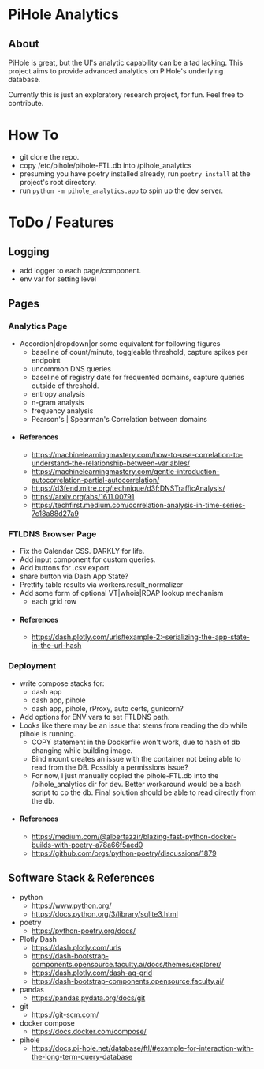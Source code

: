 # PiHole Analytics
## About
PiHole is great, but the UI's analytic capability can be a tad lacking. This project aims to provide advanced analytics on PiHole's underlying database. 

Currently this is just an exploratory research project, for fun. Feel free to contribute.  
# How To
- git clone the repo.
- copy /etc/pihole/pihole-FTL.db into /pihole_analytics
- presuming you have poetry installed already, run `poetry install` at the project's root directory.
- run `python -m pihole_analytics.app` to spin up the dev server.
# ToDo / Features
## Logging
- add logger to each page/component.
- env var for setting level
## Pages
### Analytics Page
- Accordion|dropdown|or some equivalent for following figures
    - baseline of count/minute, toggleable threshold, capture spikes per endpoint
    - uncommon DNS queries
    - baseline of registry date for frequented domains, capture queries outside of threshold.
    - entropy analysis 
    - n-gram analysis 
    - frequency analysis
    - Pearson's | Spearman's Correlation between domains
- #### References
    - https://machinelearningmastery.com/how-to-use-correlation-to-understand-the-relationship-between-variables/
    - https://machinelearningmastery.com/gentle-introduction-autocorrelation-partial-autocorrelation/
    - https://d3fend.mitre.org/technique/d3f:DNSTrafficAnalysis/
    - https://arxiv.org/abs/1611.00791
    - https://techfirst.medium.com/correlation-analysis-in-time-series-7c18a88d27a9
### FTLDNS Browser Page
 - Fix the Calendar CSS. DARKLY for life.
 - Add input component for custom queries.
 - Add buttons for .csv export
 - share button via Dash App State?
 - Prettify table results via workers.result_normalizer
 - Add some form of optional VT|whois|RDAP lookup mechanism
    - each grid row 
- #### References
    - https://dash.plotly.com/urls#example-2:-serializing-the-app-state-in-the-url-hash

### Deployment
- write compose stacks for:
    - dash app
    - dash app, pihole
    - dash app, pihole, rProxy, auto certs, gunicorn?
- Add options for ENV vars to set FTLDNS path.
- Looks like there may be an issue that stems from reading the db while pihole is running.
    - COPY statement in the Dockerfile won't work, due to hash of db changing while building image.
    - Bind mount creates an issue with the container not being able to read from the DB. Possibly a permissions issue?
    - For now, I just manually copied the pihole-FTL.db into the /pihole_analytics dir for dev. Better workaround would be a bash script to cp the db. Final solution should be able to read directly from the db.
- #### References
     - https://medium.com/@albertazzir/blazing-fast-python-docker-builds-with-poetry-a78a66f5aed0
    - https://github.com/orgs/python-poetry/discussions/1879
## Software Stack & References
- python
    - https://www.python.org/
    - https://docs.python.org/3/library/sqlite3.html
- poetry
    - https://python-poetry.org/docs/
- Plotly Dash
    - https://dash.plotly.com/urls
    - https://dash-bootstrap-components.opensource.faculty.ai/docs/themes/explorer/
    - https://dash.plotly.com/dash-ag-grid
    - https://dash-bootstrap-components.opensource.faculty.ai/
- pandas
    - https://pandas.pydata.org/docs/git
- git
    - https://git-scm.com/
- docker compose
    - https://docs.docker.com/compose/
- pihole
    - https://docs.pi-hole.net/database/ftl/#example-for-interaction-with-the-long-term-query-database
